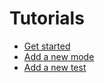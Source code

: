 # Tutorials

* [Get started](get-started.md)
* [Add a new mode](add-new-mode.md)
* [Add a new test](add-new-test.md)
